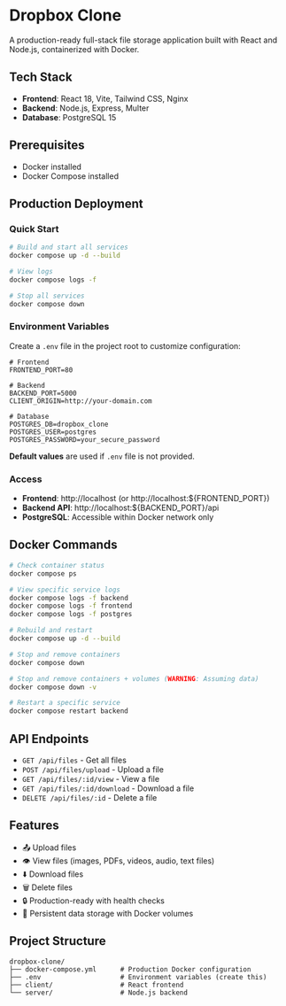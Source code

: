 # Dropbox Clone

A production-ready full-stack file storage application built with React and Node.js, containerized with Docker.

## Tech Stack

- **Frontend**: React 18, Vite, Tailwind CSS, Nginx
- **Backend**: Node.js, Express, Multer
- **Database**: PostgreSQL 15

## Prerequisites

- Docker installed
- Docker Compose installed

## Production Deployment

### Quick Start

```bash
# Build and start all services
docker compose up -d --build

# View logs
docker compose logs -f

# Stop all services
docker compose down
```

### Environment Variables

Create a `.env` file in the project root to customize configuration:

```env
# Frontend
FRONTEND_PORT=80

# Backend
BACKEND_PORT=5000
CLIENT_ORIGIN=http://your-domain.com

# Database
POSTGRES_DB=dropbox_clone
POSTGRES_USER=postgres
POSTGRES_PASSWORD=your_secure_password
```

**Default values** are used if `.env` file is not provided.

### Access

- **Frontend**: http://localhost (or http://localhost:${FRONTEND_PORT})
- **Backend API**: http://localhost:${BACKEND_PORT}/api
- **PostgreSQL**: Accessible within Docker network only

## Docker Commands

```bash
# Check container status
docker compose ps

# View specific service logs
docker compose logs -f backend
docker compose logs -f frontend
docker compose logs -f postgres

# Rebuild and restart
docker compose up -d --build

# Stop and remove containers
docker compose down

# Stop and remove containers + volumes (WARNING: Assuming data)
docker compose down -v

# Restart a specific service
docker compose restart backend
```

## API Endpoints

- `GET /api/files` - Get all files
- `POST /api/files/upload` - Upload a file
- `GET /api/files/:id/view` - View a file
- `GET /api/files/:id/download` - Download a file
- `DELETE /api/files/:id` - Delete a file

## Features

- 📤 Upload files
- 👁️ View files (images, PDFs, videos, audio, text files)
- ⬇️ Download files
- 🗑️ Delete files
- 🔒 Production-ready with health checks
- 💾 Persistent data storage with Docker volumes

## Project Structure

```
dropbox-clone/
├── docker-compose.yml      # Production Docker configuration
├── .env                    # Environment variables (create this)
├── client/                 # React frontend
└── server/                 # Node.js backend
```
